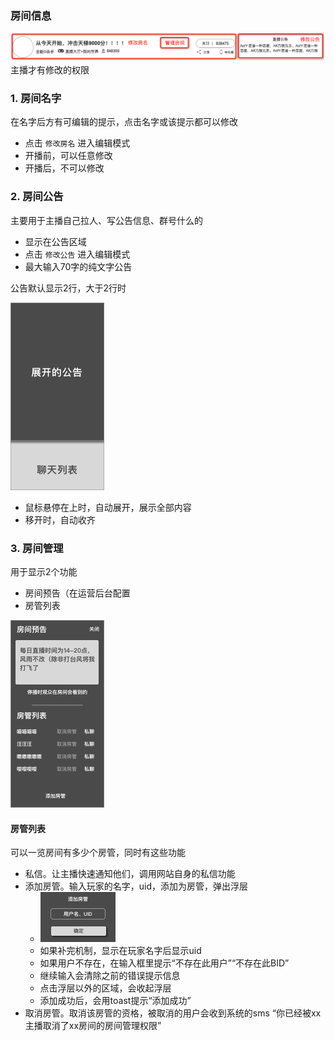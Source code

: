 ### 房间信息
![房间信息](img/roominfo.png)
主播才有修改的权限


### 1. 房间名字
在名字后方有可编辑的提示，点击名字或该提示都可以修改

* 点击 `修改房名` 进入编辑模式
* 开播前，可以任意修改
* 开播后，不可以修改


### 2. 房间公告
主要用于主播自己拉人、写公告信息、群号什么的

* 显示在公告区域
* 点击 `修改公告` 进入编辑模式
* 最大输入70字的纯文字公告

公告默认显示2行，大于2行时

![展开的公告](img/notice.png)

* 鼠标悬停在上时，自动展开，展示全部内容
* 移开时，自动收齐


### 3. 房间管理
用于显示2个功能

* 房间预告（在运营后台配置
* 房管列表

![房间管理](img/roomadmin.png)

#### 房管列表
可以一览房间有多少个房管，同时有这些功能

* 私信。让主播快速通知他们，调用网站自身的私信功能
* 添加房管。输入玩家的名字，uid，添加为房管，弹出浮层
	* ![](img/addadmin.png)
	* 如果补完机制，显示在玩家名字后显示uid
	* 如果用户不存在，在输入框里提示“不存在此用户”“不存在此BID”
	* 继续输入会清除之前的错误提示信息
	* 点击浮层以外的区域，会收起浮层
	* 添加成功后，会用toast提示“添加成功”
* 取消房管。取消该房管的资格，被取消的用户会收到系统的sms “你已经被xx主播取消了xx房间的房间管理权限”
